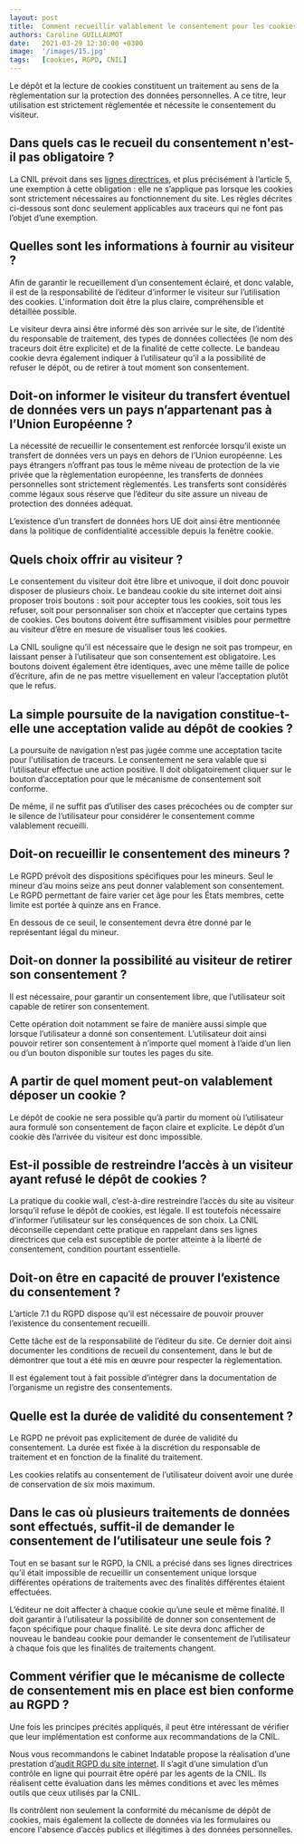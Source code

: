 ```yaml
---
layout: post
title:  Comment recueillir valablement le consentement pour les cookies ?
authors: Caroline GUILLAUMOT
date:   2021-03-29 12:30:00 +0300
image:  '/images/15.jpg'
tags:   [cookies, RGPD, CNIL]
---
```


Le dépôt et la lecture de cookies constituent un traitement au sens de la règlementation sur la protection des données personnelles. A ce titre, leur utilisation est strictement règlementée et nécessite le consentement du visiteur.

## Dans quels cas le recueil du consentement n'est-il pas obligatoire ?

La CNIL prévoit dans ses [lignes directrices](https://www.cnil.fr/sites/default/files/atoms/files/lignes_directrices_de_la_cnil_sur_les_cookies_et_autres_traceurs.pdf), et plus précisément à l’article 5, une exemption à cette obligation : elle ne s’applique pas lorsque les cookies sont strictement nécessaires au fonctionnement du site. Les règles décrites ci-dessous sont donc seulement applicables aux traceurs qui ne font pas l’objet d’une exemption.

## Quelles sont les informations à fournir au visiteur ?

Afin de garantir le recueillement d’un consentement éclairé, et donc valable, il est de la responsabilité de l’éditeur d’informer le visiteur sur l’utilisation des cookies. L'information doit être la plus claire, compréhensible et détaillée possible.

Le visiteur devra ainsi être informé dès son arrivée sur le site, de l’identité du responsable de traitement, des types de données collectées (le nom des traceurs doit être explicite) et de la finalité de cette collecte. Le bandeau cookie devra également indiquer à l’utilisateur qu’il a la possibilité de refuser le dépôt, ou de retirer à tout moment son consentement.

## Doit-on informer le visiteur du transfert éventuel de données vers un pays n’appartenant pas à l’Union Européenne ?

La nécessité de recueillir le consentement est renforcée lorsqu’il existe un transfert de données vers un pays en dehors de l’Union européenne. Les pays étrangers n’offrant pas tous  le même niveau de protection de la vie privée que la règlementation européenne, les transferts de données personnelles sont strictement règlementés. Les transferts sont considérés comme légaux sous réserve que l’éditeur du site assure un niveau de protection des données adéquat.

L’existence d’un transfert de données hors UE doit ainsi être mentionnée dans la politique de confidentialité accessible depuis la fenêtre cookie.

## Quels choix offrir au visiteur ?

Le consentement du visiteur doit être libre et univoque, il doit donc pouvoir disposer de plusieurs choix. Le bandeau cookie du site internet doit ainsi proposer trois boutons : soit pour accepter tous les cookies, soit tous les refuser, soit pour personnaliser son choix et n’accepter que certains types de cookies. Ces boutons doivent être suffisamment visibles pour permettre au visiteur d’être en mesure de visualiser tous les cookies.

La CNIL souligne qu’il est nécessaire que le design ne soit pas trompeur, en laissant penser à l’utilisateur que son consentement est obligatoire. Les boutons doivent également être identiques, avec une même taille de police d’écriture, afin de ne pas mettre visuellement en valeur l’acceptation plutôt que le refus.

## La simple poursuite de la navigation constitue-t-elle une acceptation valide au dépôt de cookies ?

La poursuite de navigation n’est pas jugée comme une acceptation tacite pour l'utilisation de traceurs. Le consentement ne sera valable que si l’utilisateur effectue une action positive. Il doit obligatoirement cliquer sur le bouton d’acceptation pour que le mécanisme de consentement soit conforme.

De même, il ne suffit pas d’utiliser des cases précochées ou de compter sur le silence de l’utilisateur pour considérer le consentement comme valablement recueilli.

## Doit-on recueillir le consentement des mineurs ?

Le RGPD prévoit des dispositions spécifiques pour les mineurs. Seul le mineur d’au moins seize ans peut donner valablement son consentement. Le RGPD permettant de faire varier cet âge pour les États membres, cette limite est portée à quinze ans en France.

En dessous de ce seuil, le consentement devra être donné par le représentant légal du mineur.

## Doit-on donner la possibilité au visiteur de retirer son consentement ?

Il est nécessaire, pour garantir un consentement libre, que l’utilisateur soit capable de retirer son consentement.

Cette opération doit notamment se faire de manière aussi simple que lorsque l’utilisateur a donné son consentement. L’utilisateur doit ainsi pouvoir retirer son consentement à n’importe quel moment à l’aide d’un lien ou d’un bouton disponible sur toutes les pages du site.

## A partir de quel moment peut-on valablement déposer un cookie ?

Le dépôt de cookie ne sera possible qu’à partir du moment où l’utilisateur aura formulé son consentement de façon claire et explicite. Le dépôt d’un cookie dès l’arrivée du visiteur est donc impossible.

## Est-il possible de restreindre l’accès à un visiteur ayant refusé le dépôt de cookies ?

La pratique du cookie wall, c’est-à-dire restreindre l’accès du site au visiteur lorsqu’il refuse le dépôt de cookies, est légale. Il est toutefois nécessaire d’informer l’utilisateur sur les conséquences de son choix. La CNIL déconseille cependant cette pratique en rappelant dans ses lignes directrices que cela est susceptible de porter atteinte à la liberté de consentement, condition pourtant essentielle.

## Doit-on être en capacité de prouver l’existence du consentement ?

L’article 7.1 du RGPD dispose qu’il est nécessaire de pouvoir prouver l’existence du consentement recueilli.

Cette tâche est de la responsabilité de l’éditeur du site. Ce dernier doit ainsi documenter les conditions de recueil du consentement, dans le but de démontrer que tout a été mis en œuvre pour respecter la règlementation.

Il est également tout à fait possible d’intégrer dans la documentation de l’organisme un registre des consentements.

## Quelle est la durée de validité du consentement ?

Le RGPD ne prévoit pas explicitement de durée de validité du consentement. La durée est fixée à la discrétion du responsable de traitement et en fonction de la finalité du traitement.

Les cookies relatifs au consentement de l’utilisateur doivent avoir une durée de conservation de six mois maximum.

## Dans le cas où plusieurs traitements de données sont effectués, suffit-il de demander le consentement de l’utilisateur une seule fois ?

Tout en se basant sur le RGPD, la CNIL a précisé dans ses lignes directrices qu’il était impossible de recueillir un consentement unique lorsque différentes opérations de traitements avec des finalités différentes étaient effectuées.

L’éditeur ne doit affecter à chaque cookie qu’une seule et même finalité. Il doit garantir à l’utilisateur la possibilité de donner son consentement de façon spécifique pour chaque finalité. Le site devra donc afficher de nouveau le bandeau cookie pour demander le consentement de l’utilisateur à chaque fois que les finalités de traitements changent.

## Comment vérifier que le mécanisme de collecte de consentement mis en place est bien conforme au RGPD ?

Une fois les principes précités appliqués, il peut être intéressant de vérifier que leur implémentation est conforme aux recommandations de la CNIL.

Nous vous recommandons le cabinet Indatable propose la réalisation d’une prestation d’[audit RGPD du site internet](https://indatable.com/audit-rgpd-du-site-internet/). Il s’agit d’une simulation d’un contrôle en ligne qui pourrait être opéré par les agents de la CNIL. Ils réalisent cette évaluation dans les mêmes conditions et avec les mêmes outils que ceux utilisés par la CNIL.

Ils contrôlent non seulement la conformité du mécanisme de dépôt de cookies, mais également la collecte de données via les formulaires ou encore l'absence d’accès publics et illégitimes à des données personnelles.